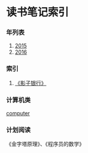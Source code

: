 读书笔记索引
====================

### 年列表
1. [2015](2015/README2015.md)
2. [2016](2016/README2016.md)


### 索引
1. [《影子银行》](rn2017_001.md)



### 计算机类
[computer](computer/README.md)

### 计划阅读

《金字塔原理》、《程序员的数学》
